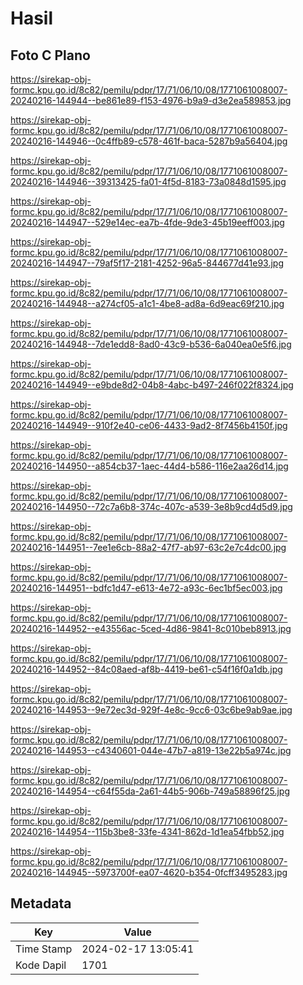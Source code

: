 # Hasil

## Foto C Plano

https://sirekap-obj-formc.kpu.go.id/8c82/pemilu/pdpr/17/71/06/10/08/1771061008007-20240216-144944--be861e89-f153-4976-b9a9-d3e2ea589853.jpg

https://sirekap-obj-formc.kpu.go.id/8c82/pemilu/pdpr/17/71/06/10/08/1771061008007-20240216-144946--0c4ffb89-c578-461f-baca-5287b9a56404.jpg

https://sirekap-obj-formc.kpu.go.id/8c82/pemilu/pdpr/17/71/06/10/08/1771061008007-20240216-144946--39313425-fa01-4f5d-8183-73a0848d1595.jpg

https://sirekap-obj-formc.kpu.go.id/8c82/pemilu/pdpr/17/71/06/10/08/1771061008007-20240216-144947--529e14ec-ea7b-4fde-9de3-45b19eeff003.jpg

https://sirekap-obj-formc.kpu.go.id/8c82/pemilu/pdpr/17/71/06/10/08/1771061008007-20240216-144947--79af5f17-2181-4252-96a5-844677d41e93.jpg

https://sirekap-obj-formc.kpu.go.id/8c82/pemilu/pdpr/17/71/06/10/08/1771061008007-20240216-144948--a274cf05-a1c1-4be8-ad8a-6d9eac69f210.jpg

https://sirekap-obj-formc.kpu.go.id/8c82/pemilu/pdpr/17/71/06/10/08/1771061008007-20240216-144948--7de1edd8-8ad0-43c9-b536-6a040ea0e5f6.jpg

https://sirekap-obj-formc.kpu.go.id/8c82/pemilu/pdpr/17/71/06/10/08/1771061008007-20240216-144949--e9bde8d2-04b8-4abc-b497-246f022f8324.jpg

https://sirekap-obj-formc.kpu.go.id/8c82/pemilu/pdpr/17/71/06/10/08/1771061008007-20240216-144949--910f2e40-ce06-4433-9ad2-8f7456b4150f.jpg

https://sirekap-obj-formc.kpu.go.id/8c82/pemilu/pdpr/17/71/06/10/08/1771061008007-20240216-144950--a854cb37-1aec-44d4-b586-116e2aa26d14.jpg

https://sirekap-obj-formc.kpu.go.id/8c82/pemilu/pdpr/17/71/06/10/08/1771061008007-20240216-144950--72c7a6b8-374c-407c-a539-3e8b9cd4d5d9.jpg

https://sirekap-obj-formc.kpu.go.id/8c82/pemilu/pdpr/17/71/06/10/08/1771061008007-20240216-144951--7ee1e6cb-88a2-47f7-ab97-63c2e7c4dc00.jpg

https://sirekap-obj-formc.kpu.go.id/8c82/pemilu/pdpr/17/71/06/10/08/1771061008007-20240216-144951--bdfc1d47-e613-4e72-a93c-6ec1bf5ec003.jpg

https://sirekap-obj-formc.kpu.go.id/8c82/pemilu/pdpr/17/71/06/10/08/1771061008007-20240216-144952--e43556ac-5ced-4d86-9841-8c010beb8913.jpg

https://sirekap-obj-formc.kpu.go.id/8c82/pemilu/pdpr/17/71/06/10/08/1771061008007-20240216-144952--84c08aed-af8b-4419-be61-c54f16f0a1db.jpg

https://sirekap-obj-formc.kpu.go.id/8c82/pemilu/pdpr/17/71/06/10/08/1771061008007-20240216-144953--9e72ec3d-929f-4e8c-9cc6-03c6be9ab9ae.jpg

https://sirekap-obj-formc.kpu.go.id/8c82/pemilu/pdpr/17/71/06/10/08/1771061008007-20240216-144953--c4340601-044e-47b7-a819-13e22b5a974c.jpg

https://sirekap-obj-formc.kpu.go.id/8c82/pemilu/pdpr/17/71/06/10/08/1771061008007-20240216-144954--c64f55da-2a61-44b5-906b-749a58896f25.jpg

https://sirekap-obj-formc.kpu.go.id/8c82/pemilu/pdpr/17/71/06/10/08/1771061008007-20240216-144954--115b3be8-33fe-4341-862d-1d1ea54fbb52.jpg

https://sirekap-obj-formc.kpu.go.id/8c82/pemilu/pdpr/17/71/06/10/08/1771061008007-20240216-144945--5973700f-ea07-4620-b354-0fcff3495283.jpg


## Metadata

| Key        | Value               |
| ---------- | ------------------- |
| Time Stamp | 2024-02-17 13:05:41 |
| Kode Dapil | 1701                |



